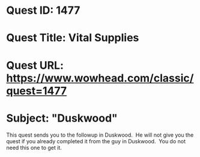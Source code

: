 # Quest ID: 1477
# Quest Title: Vital Supplies
# Quest URL: https://www.wowhead.com/classic/quest=1477
# Subject: "Duskwood"
This quest sends you to the followup in Duskwood.  He will not give you the quest if you already completed it from the guy in Duskwood.  You do not need this one to get it.